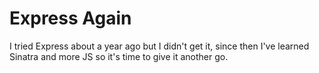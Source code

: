 # Express Again

I tried Express about a year ago but I didn't get it, since then I've learned Sinatra and more JS so it's time to give it another go.